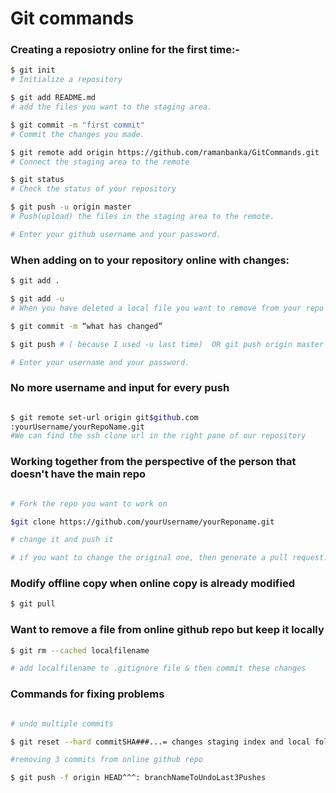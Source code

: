 # Git commands


### Creating a reposiotry online for the first time:-

``` sh
$ git init
# Initialize a repository

$ git add README.md
# add the files you want to the staging area.

$ git commit -m "first commit"
# Commit the changes you made.

$ git remote add origin https://github.com/ramanbanka/GitCommands.git
# Connect the staging area to the remote

$ git status
# Check the status of your repository

$ git push -u origin master
# Push(upload) the files in the staging area to the remote.

# Enter your github username and your password.

```

### When adding on to your repository online with changes:

``` sh
$ git add .

$ git add -u 
# When you have deleted a local file you want to remove from your repo

$ git commit -m “what has changed”

$ git push # ( because I used -u last time)  OR git push origin master

# Enter your username and your password.

```

### No more username and input for every push

``` sh

$ git remote set-url origin git$github.com
:yourUsername/yourRepoName.git
#We can find the ssh clone url in the right pane of our repository

```

###  Working together from the perspective of the person that doesn't have the main repo

``` sh

# Fork the repo you want to work on

$git clone https://github.com/yourUsername/yourReponame.git

# change it and push it

# if you want to change the original one, then generate a pull request.

``` 


### Modify offline copy when online copy is already modified

``` sh
$ git pull
```

### Want to remove a file from online github repo but keep it locally

``` sh
$ git rm --cached localfilename

# add localfilename to .gitignore file & then commit these changes

```

### Commands for fixing problems

``` sh

# undo multiple commits

$ git reset --hard commitSHA###...= changes staging index and local folder to match online repository commit.

#removing 3 commits from online github repo

$ git push -f origin HEAD^^^: branchNameToUndoLast3Pushes

```
